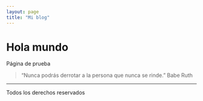 ```yaml
---
layout: page
title: "Mi blog"
---
```


# Hola mundo

Página de prueba

> “Nunca podrás derrotar a la persona que nunca se rinde.”
> Babe Ruth


----

Todos los derechos reservados
